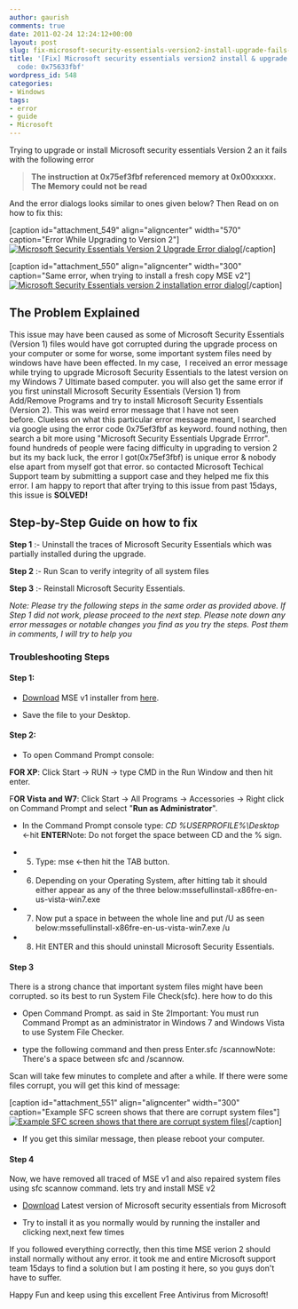 ```yaml
---
author: gaurish
comments: true
date: 2011-02-24 12:24:12+00:00
layout: post
slug: fix-microsoft-security-essentials-version2-install-upgrade-fails-error-code-0x75633fbf
title: '[Fix] Microsoft security essentials version2 install & upgrade fails, Error
  code: 0x75633fbf'
wordpress_id: 548
categories:
- Windows
tags:
- error
- guide
- Microsoft
---
```


Trying to upgrade or install Microsoft security essentials Version 2 an it fails with the following error


> **The instruction at 0x75ef3fbf referenced memory at 0x00xxxxx. The Memory could not be read**


And the error dialogs looks similar to ones given below? Then Read on on how to fix this:



[caption id="attachment_549" align="aligncenter" width="570" caption="Error While Upgrading to Version 2"][![Microsoft Security Essentials Version 2 Upgrade Error dialog ](http://www.gaurishsharma.com/wp-content/uploads/2011/02/mse-v2_upgrade_error_memory_could_not_be_read.png)](http://www.gaurishsharma.com/wp-content/uploads/2011/02/mse-v2_upgrade_error_memory_could_not_be_read.png)[/caption]

[caption id="attachment_550" align="aligncenter" width="300" caption="Same error, when trying to install a fresh copy MSE v2"][![Microsoft Security Essentials version 2 installation error dialog ](http://www.gaurishsharma.com/wp-content/uploads/2011/02/mse-v2_error_memory_could_not_be_read-300x191.png)](http://www.gaurishsharma.com/wp-content/uploads/2011/02/mse-v2_error_memory_could_not_be_read.png)[/caption]




## The Problem Explained


This issue may have been caused as some of Microsoft Security Essentials (Version 1) files would have got corrupted during the upgrade process on your computer or some for worse, some important system files need by windows have have been effected. In my case,  <!-- more -->I received an error message while trying to upgrade Microsoft Security Essentials to the latest version on my Windows 7 Ultimate based computer. you will also get the same error if you first uninstall Microsoft Security Essentials (Version 1) from Add/Remove Programs and try to install Microsoft Security Essentials (Version 2). This was weird error message that I have not seen before. Clueless on what this particular error message meant, I searched via google using the error code 0x75ef3fbf as keyword. found nothing, then search a bit more using "Microsoft Security Essentials Upgrade Errror". found hundreds of people were facing difficulty in upgrading to version 2 but its my back luck, the error I got(0x75ef3fbf) is unique error & nobody else apart from myself got that error. so contacted Microsoft Techical Support team by submitting a support case and they helped me fix this error. I am happy to report that after trying to this issue from past 15days, this issue is **SOLVED!**


## Step-by-Step Guide on how to fix




**Step 1** :- Uninstall the traces of Microsoft Security Essentials which was partially installed during the upgrade.

**Step 2** :- Run Scan to verify integrity of all system files



**Step 3** :- Reinstall Microsoft Security Essentials.

_Note: Please try the following steps in the same order as provided above. If Step 1 did not work, please proceed to the next step. Please note down any error messages or notable changes you find as you try the steps. Post them in comments, I will try to help you_


### Troubleshooting Steps




#### **Step 1:**





	
  * [Download](http://gaurishsharma.com/downloads/mssefullinstall-x86fre-en-us-vista-win7.exe) MSE v1 installer from [here](http://gaurishsharma.com/downloads/mssefullinstall-x86fre-en-us-vista-win7.exe).

	
  * Save the file to your Desktop.




#### **Step 2:**





	
  * To open Command Prompt console: 

**FOR XP**: Click Start -> RUN -> type CMD in the Run Window and then hit enter.

F**OR Vista and W7**: Click Start -> All Programs -> Accessories -> Right click on Command Prompt and select "**Run as Administrator**".

	
  * In the Command Prompt console type: _CD %USERPROFILE%\Desktop_ <-hit **ENTER**Note: Do not forget the space between CD and the % sign.

	
  * 5. Type: mse <-then hit the TAB button.

	
  * 6. Depending on your Operating System, after hitting tab it should either appear as any of the three below:mssefullinstall-x86fre-en-us-vista-win7.exe

	
  * 7. Now put a space in between the whole line and put /U as seen below:mssefullinstall-x86fre-en-us-vista-win7.exe /u

	
  * 8. Hit ENTER and this should uninstall Microsoft Security Essentials.




#### Step 3


There is a strong chance that important system files might have been corrupted. so its best to run System File Check(sfc). here how to do this



	
  * Open Command Prompt. as said in Ste 2Important: You must run Command Prompt as an administrator in Windows 7 and Windows Vista to use System File Checker.

	
  * type the following command and then press Enter.sfc /scannowNote: There's a space between sfc and /scannow.

Scan will take few minutes to complete and after a while. If there were some files corrupt, you will get this kind of message:



[caption id="attachment_551" align="aligncenter" width="300" caption="Example SFC screen shows that there are corrupt system files"][![Example SFC screen shows that there are corrupt system files](http://www.gaurishsharma.com/wp-content/uploads/2011/02/sfc_error-300x148.jpg)](http://www.gaurishsharma.com/wp-content/uploads/2011/02/sfc_error.jpg)[/caption]
	
  * If you get this similar message, then please reboot your computer.




#### Step 4


Now, we have removed all traced of MSE v1 and also repaired system files using sfc scannow command. lets try and install MSE v2



	
  * [Download](http://www.microsoft.com/security_essentials) Latest version of Microsoft security essentials from Microsoft

	
  * Try to install it as you normally would by running the installer and clicking next,next few times


If you followed everything correctly, then this time MSE verion 2 should install normally without any error. it took me and entire Microsoft support team 15days to find a solution but I am posting it here, so you guys don't have to suffer.

Happy Fun and keep using this excellent Free Antivirus from Microsoft!
